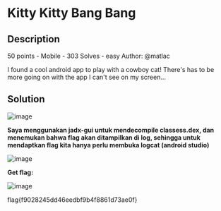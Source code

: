 # Kitty Kitty Bang Bang
## Description
50 points - Mobile - 303 Solves - easy
Author: @matlac

I found a cool android app to play with a cowboy cat! There's has to be more going on with the app I can't see on my screen...

## Solution
![image](https://github.com/aldisakti2/Writeup/assets/106227122/0770d8ff-9ee9-4160-a746-7e7af2440fc8)


**Saya menggunakan jadx-gui untuk mendecompile classess.dex, dan menemukan bahwa flag akan ditampilkan di log, sehingga untuk mendaptkan flag kita hanya perlu membuka logcat (android studio)**

![image](https://github.com/aldisakti2/Writeup/assets/106227122/e4236bc4-ef70-4c22-ad15-b0ac08e5ff2f)

**Get flag:**

![image](https://github.com/aldisakti2/Writeup/assets/106227122/a02700b7-1e64-4be2-82a4-40c9f999b7b0)


flag{f9028245dd46eedbf9b4f8861d73ae0f}
